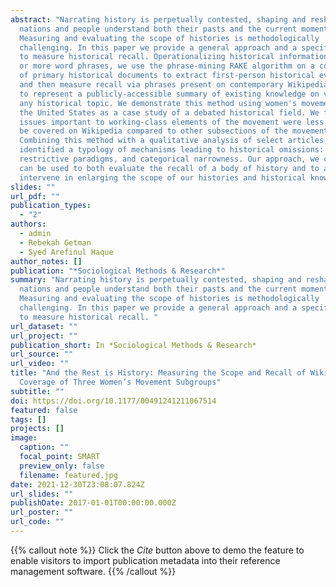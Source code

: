 ```yaml
---
abstract: "Narrating history is perpetually contested, shaping and reshaping how
  nations and people understand both their pasts and the current moment.
  Measuring and evaluating the scope of histories is methodologically
  challenging. In this paper we provide a general approach and a specific method
  to measure historical recall. Operationalizing historical information as one
  or more word phrases, we use the phrase-mining RAKE algorithm on a collection
  of primary historical documents to extract first-person historical evidence,
  and then measure recall via phrases present on contemporary Wikipedia, taken
  to represent a publicly-accessible summary of existing knowledge on virtually
  any historical topic. We demonstrate this method using women's movements in
  the United States as a case study of a debated historical field. We found that
  issues important to working-class elements of the movement were less likely to
  be covered on Wikipedia compared to other subsections of the movement.
  Combining this method with a qualitative analysis of select articles, we
  identified a typology of mechanisms leading to historical omissions: paucity,
  restrictive paradigms, and categorical narrowness. Our approach, we conclude,
  can be used to both evaluate the recall of a body of history and to actively
  intervene in enlarging the scope of our histories and historical knowledge."
slides: ""
url_pdf: ""
publication_types:
  - "2"
authors:
  - admin
  - Rebekah Getman
  - Syed Arefinul Haque
author_notes: []
publication: "*Sociological Methods & Research*"
summary: "Narrating history is perpetually contested, shaping and reshaping how
  nations and people understand both their pasts and the current moment.
  Measuring and evaluating the scope of histories is methodologically
  challenging. In this paper we provide a general approach and a specific method
  to measure historical recall. "
url_dataset: ""
url_project: ""
publication_short: In *Sociological Methods & Research*
url_source: ""
url_video: ""
title: "And the Rest is History: Measuring the Scope and Recall of Wikipedia’s
  Coverage of Three Women’s Movement Subgroups"
subtitle: ""
doi: https://doi.org/10.1177/00491241211067514
featured: false
tags: []
projects: []
image:
  caption: ""
  focal_point: SMART
  preview_only: false
  filename: featured.jpg
date: 2021-12-30T23:08:07.824Z
url_slides: ""
publishDate: 2017-01-01T00:00:00.000Z
url_poster: ""
url_code: ""
---
```

{{% callout note %}}
Click the *Cite* button above to demo the feature to enable visitors to import publication metadata into their reference management software.
{{% /callout %}}